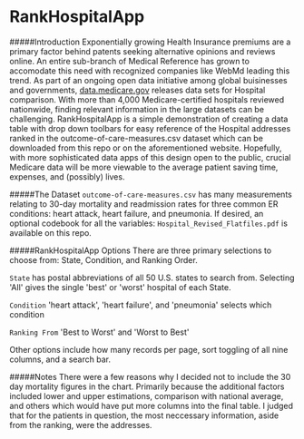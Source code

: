 RankHospitalApp
===============
#####Introduction
Exponentially growing Health Insurance premiums are a primary factor behind patents seeking alternative opinions 
and reviews online. An entire sub-branch of Medical Reference has grown to accomodate this need with recognized 
companies like WebMd leading this trend. As part of an ongoing open data initiative among global buisinesses and 
governments, [data.medicare.gov](https://data.medicare.gov/) releases data sets for Hospital comparison. With more than 4,000 
Medicare-certified hospitals reviewed nationwide, finding relevant information in the large datasets can be 
challenging. RankHospitalApp is a simple demonstration of creating a data table with drop down toolbars for easy 
reference of the Hospital addresses ranked in the outcome-of-care-measures.csv dataset which can be downloaded 
from this repo or on the aforementioned website. Hopefully, with more sophisticated data apps of this design 
open to the public, crucial Medicare data will be more viewable to the average patient saving time, expenses, 
and (possibly) lives.

#####The Dataset
`outcome-of-care-measures.csv` has many measurements relating to 30-day mortality and readmission rates for three
common ER conditions: heart attack, heart failure, and pneumonia. If desired, an optional codebook for all the 
variables: `Hospital_Revised_Flatfiles.pdf` is available on this repo.

#####RankHospitalApp Options
There are three primary selections to choose from: State, Condition, and Ranking Order.

`State` has postal abbreviations of all 50 U.S. states to search from. Selecting 'All' gives the single 'best' 
or 'worst' hospital of each State.

`Condition` 'heart attack', 'heart failure', and 'pneumonia' selects which condition

`Ranking From` 'Best to Worst' and 'Worst to Best'

Other options include how many records per page, sort toggling of all nine columns, and a search bar.

#####Notes
There were a few reasons why I decided not to include the 30 day mortality figures in the chart. Primarily 
because the additional factors included lower and upper estimations, comparison with national average, and 
others which would have put more columns into the final table. I judged that for the patients in question, the 
most neccessary information, aside from the ranking, were the addresses.   

